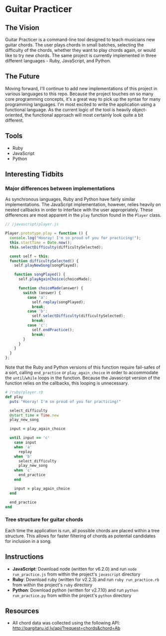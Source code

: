 # Guitar Practicer

## The Vision
Guitar Practicer is a command-line tool designed to teach musicians new guitar chords. The user plays chords in small batches, selecting the difficulty of the chords, whether they want to play chords again, or would like to try new chords. The same project is currently implemented in three different languages - Ruby, JavaScript, and Python.

## The Future
Moving forward, I'll continue to add new implementations of this project in various languages to this repo. Because the project touches on so many core programming concepts, it's a great way to pick up the syntax for many programming languages. I'm most excited to write the application using a functional language. As the current logic of the tool is heavily object-oriented, the functional approach will most certainly look quite a bit different.

## Tools
  - Ruby
  - JavaScript
  - Python

## Interesting Tidbits
### Major differences between implementations
As synchronous languages, Ruby and Python have fairly similar implementations. The JavaScript implementation, however, relies heavily on nested callbacks in order to interface with the user appropriately. These differences are most apparent in the `play` function found in the `Player` class.

```javascript
// /javascript/player.js

Player.prototype.play = function () {
  console.log("Hooray! I'm so proud of you for practicing!");
  this.startTime = Date.now();
  this.selectDifficulty(difficultySelected);

  const self = this;
  function difficultySelected() {
    self.playNewSong(songPlayed);

    function songPlayed() {
      self.playAgainChoice(choiceMade);

      function choiceMade(answer) {
        switch (answer) {
          case 'a':
            self.replay(songPlayed);
            break;
          case 'b':
            self.selectDifficulty(difficultySelected);
            break;
          case 'c':
            self.endPractice();
            break;
        }
      }
    }
  }
};
```
Note that the Ruby and Python versions of this function require fail-safes of a sort, calling `end_practice` or `play_again_choice` in order to accommodate the `until`/`while` loops in the function. Because the Javascript version of the function relies on the callbacks, this looping is unnecessary.

```ruby
# /ruby/player.rb
def play
  puts "Hooray! I'm so proud of you for practicing!"

  select_difficulty
  @start_time = Time.new
  play_new_song

  input = play_again_choice

  until input == 'c'
    case input
    when 'a'
      replay
    when 'b'
      select_difficulty
      play_new_song
    when 'c'
      end_practice
    end

    input = play_again_choice
  end

  end_practice
end
```

### Tree structure for guitar chords
Each time the application is run, all possible chords are placed within a tree structure. This allows for faster filtering of chords as potential candidates for inclusion in a song.

## Instructions
- **JavaScript**:
Download node (written for v6.2.0) and run `node run_practice.js` from within the project's `javascript` directory
- **Ruby**:
Download ruby (written for v2.2.3) and run `ruby run_practice.rb` from within the project's `ruby` directory
- **Python**:
Download python (written for v2.7.10) and run `python run_practice.py` from within the project's `python` directory

<!--
# Notes:

- conditions for a song to be over?
- song ends on the same chord as it starts
- song must be at least 35 chords long

- conditions for a valid chord
- chord must be played no more than 4 times in a row

- what constitutes an easy path
- number of chords cannot exceed 4
- chords cannot have modifiers other than minor and major
- no special chords can be included

- what constitutes a medium path
- number of chords cannot exceed 7
- between 1 and 3 chords should have modifiers other than minor and major
- songs contain one special chord

- what constitutes a hard path
- number of chords must exceed 4
- at least 3 chords must have modifiers other than minor and major
- songs contain 2 special chords -->


## Resources
- All chord data was collected using the following API:  http://pargitaru.id.lv/api/?request=chords&chord=Ab
